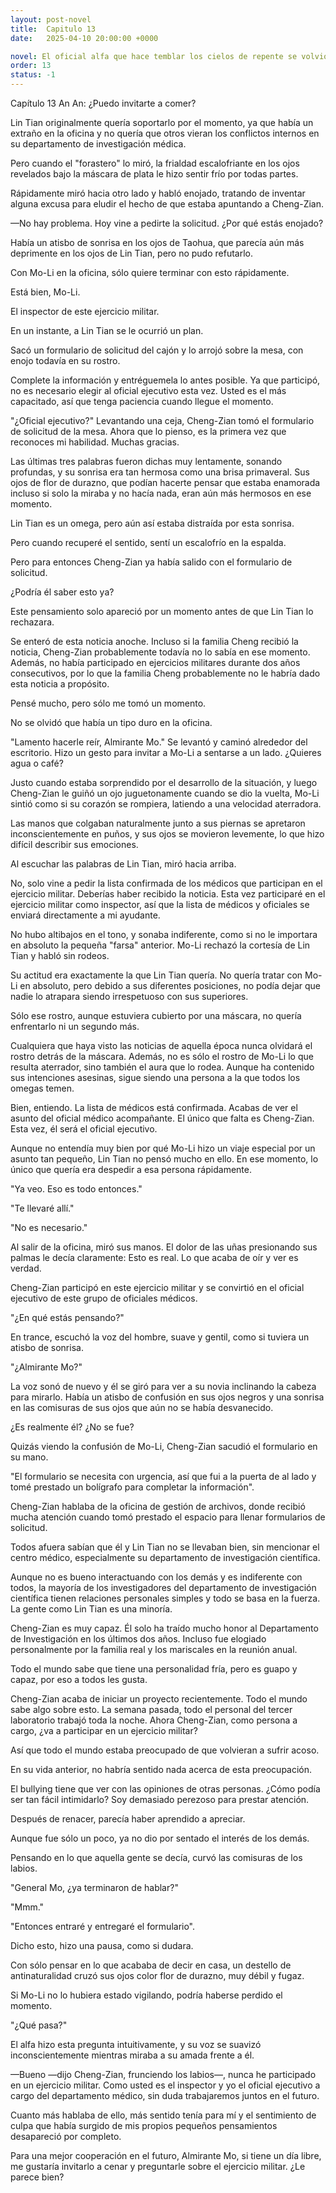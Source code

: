 ```yaml
---
layout: post-novel
title:  Capitulo 13
date:   2025-04-10 20:00:00 +0000

novel: El oficial alfa que hace temblar los cielos de repente se volvió dulce
order: 13
status: -1
---
```


Capítulo 13 An An: ¿Puedo invitarte a comer?

Lin Tian originalmente quería soportarlo por el momento, ya que había un extraño en la oficina y no quería que otros vieran los conflictos internos en su departamento de investigación médica.

Pero cuando el "forastero" lo miró, la frialdad escalofriante en los ojos revelados bajo la máscara de plata le hizo sentir frío por todas partes.

Rápidamente miró hacia otro lado y habló enojado, tratando de inventar alguna excusa para eludir el hecho de que estaba apuntando a Cheng-Zian.

—No hay problema. Hoy vine a pedirte la solicitud. ¿Por qué estás enojado?

Había un atisbo de sonrisa en los ojos de Taohua, que parecía aún más deprimente en los ojos de Lin Tian, pero no pudo refutarlo.

Con Mo-Li en la oficina, sólo quiere terminar con esto rápidamente.

Está bien, Mo-Li.

El inspector de este ejercicio militar.

En un instante, a Lin Tian se le ocurrió un plan.

Sacó un formulario de solicitud del cajón y lo arrojó sobre la mesa, con enojo todavía en su rostro.

Complete la información y entréguemela lo antes posible. Ya que participó, no es necesario elegir al oficial ejecutivo esta vez. Usted es el más capacitado, así que tenga paciencia cuando llegue el momento.

"¿Oficial ejecutivo?" Levantando una ceja, Cheng-Zian tomó el formulario de solicitud de la mesa. Ahora que lo pienso, es la primera vez que reconoces mi habilidad. Muchas gracias.

Las últimas tres palabras fueron dichas muy lentamente, sonando profundas, y su sonrisa era tan hermosa como una brisa primaveral. Sus ojos de flor de durazno, que podían hacerte pensar que estaba enamorada incluso si solo la miraba y no hacía nada, eran aún más hermosos en ese momento.

Lin Tian es un omega, pero aún así estaba distraída por esta sonrisa.

Pero cuando recuperé el sentido, sentí un escalofrío en la espalda.

Pero para entonces Cheng-Zian ya había salido con el formulario de solicitud.

¿Podría él saber esto ya?

Este pensamiento solo apareció por un momento antes de que Lin Tian lo rechazara.

Se enteró de esta noticia anoche. Incluso si la familia Cheng recibió la noticia, Cheng-Zian probablemente todavía no lo sabía en ese momento. Además, no había participado en ejercicios militares durante dos años consecutivos, por lo que la familia Cheng probablemente no le habría dado esta noticia a propósito.

Pensé mucho, pero sólo me tomó un momento.

No se olvidó que había un tipo duro en la oficina.

"Lamento hacerle reír, Almirante Mo." Se levantó y caminó alrededor del escritorio. Hizo un gesto para invitar a Mo-Li a sentarse a un lado. ¿Quieres agua o café?

Justo cuando estaba sorprendido por el desarrollo de la situación, y luego Cheng-Zian le guiñó un ojo juguetonamente cuando se dio la vuelta, Mo-Li sintió como si su corazón se rompiera, latiendo a una velocidad aterradora.

Las manos que colgaban naturalmente junto a sus piernas se apretaron inconscientemente en puños, y sus ojos se movieron levemente, lo que hizo difícil describir sus emociones.

Al escuchar las palabras de Lin Tian, miró hacia arriba.

No, solo vine a pedir la lista confirmada de los médicos que participan en el ejercicio militar. Deberías haber recibido la noticia. Esta vez participaré en el ejercicio militar como inspector, así que la lista de médicos y oficiales se enviará directamente a mi ayudante.

No hubo altibajos en el tono, y sonaba indiferente, como si no le importara en absoluto la pequeña "farsa" anterior. Mo-Li rechazó la cortesía de Lin Tian y habló sin rodeos.

Su actitud era exactamente la que Lin Tian quería. No quería tratar con Mo-Li en absoluto, pero debido a sus diferentes posiciones, no podía dejar que nadie lo atrapara siendo irrespetuoso con sus superiores.

Sólo ese rostro, aunque estuviera cubierto por una máscara, no quería enfrentarlo ni un segundo más.

Cualquiera que haya visto las noticias de aquella época nunca olvidará el rostro detrás de la máscara. Además, no es sólo el rostro de Mo-Li lo que resulta aterrador, sino también el aura que lo rodea. Aunque ha contenido sus intenciones asesinas, sigue siendo una persona a la que todos los omegas temen.

Bien, entiendo. La lista de médicos está confirmada. Acabas de ver el asunto del oficial médico acompañante. El único que falta es Cheng-Zian. Esta vez, él será el oficial ejecutivo.

Aunque no entendía muy bien por qué Mo-Li hizo un viaje especial por un asunto tan pequeño, Lin Tian no pensó mucho en ello. En ese momento, lo único que quería era despedir a esa persona rápidamente.

"Ya veo. Eso es todo entonces."

"Te llevaré allí."

"No es necesario."

Al salir de la oficina, miró sus manos. El dolor de las uñas presionando sus palmas le decía claramente: Esto es real. Lo que acaba de oír y ver es verdad.

Cheng-Zian participó en este ejercicio militar y se convirtió en el oficial ejecutivo de este grupo de oficiales médicos.

"¿En qué estás pensando?"

En trance, escuchó la voz del hombre, suave y gentil, como si tuviera un atisbo de sonrisa.

"¿Almirante Mo?"

La voz sonó de nuevo y él se giró para ver a su novia inclinando la cabeza para mirarlo. Había un atisbo de confusión en sus ojos negros y una sonrisa en las comisuras de sus ojos que aún no se había desvanecido.

¿Es realmente él? ¿No se fue?

Quizás viendo la confusión de Mo-Li, Cheng-Zian sacudió el formulario en su mano.

"El formulario se necesita con urgencia, así que fui a la puerta de al lado y tomé prestado un bolígrafo para completar la información".

Cheng-Zian hablaba de la oficina de gestión de archivos, donde recibió mucha atención cuando tomó prestado el espacio para llenar formularios de solicitud.

Todos afuera sabían que él y Lin Tian no se llevaban bien, sin mencionar el centro médico, especialmente su departamento de investigación científica.

Aunque no es bueno interactuando con los demás y es indiferente con todos, la mayoría de los investigadores del departamento de investigación científica tienen relaciones personales simples y todo se basa en la fuerza. La gente como Lin Tian es una minoría.

Cheng-Zian es muy capaz. Él solo ha traído mucho honor al Departamento de Investigación en los últimos dos años. Incluso fue elogiado personalmente por la familia real y los mariscales en la reunión anual.

Todo el mundo sabe que tiene una personalidad fría, pero es guapo y capaz, por eso a todos les gusta.

Cheng-Zian acaba de iniciar un proyecto recientemente. Todo el mundo sabe algo sobre esto. La semana pasada, todo el personal del tercer laboratorio trabajó toda la noche. Ahora Cheng-Zian, como persona a cargo, ¿va a participar en un ejercicio militar?

Así que todo el mundo estaba preocupado de que volvieran a sufrir acoso.

En su vida anterior, no habría sentido nada acerca de esta preocupación.

El bullying tiene que ver con las opiniones de otras personas. ¿Cómo podía ser tan fácil intimidarlo? Soy demasiado perezoso para prestar atención.

Después de renacer, parecía haber aprendido a apreciar.

Aunque fue sólo un poco, ya no dio por sentado el interés de los demás.

Pensando en lo que aquella gente se decía, curvó las comisuras de los labios.

"General Mo, ¿ya terminaron de hablar?"

"Mmm."

"Entonces entraré y entregaré el formulario".

Dicho esto, hizo una pausa, como si dudara.

Con sólo pensar en lo que acababa de decir en casa, un destello de antinaturalidad cruzó sus ojos color flor de durazno, muy débil y fugaz.

Si Mo-Li no lo hubiera estado vigilando, podría haberse perdido el momento.

"¿Qué pasa?"

El alfa hizo esta pregunta intuitivamente, y su voz se suavizó inconscientemente mientras miraba a su amada frente a él.

—Bueno —dijo Cheng-Zian, frunciendo los labios—, nunca he participado en un ejercicio militar. Como usted es el inspector y yo el oficial ejecutivo a cargo del departamento médico, sin duda trabajaremos juntos en el futuro.

Cuanto más hablaba de ello, más sentido tenía para mí y el sentimiento de culpa que había surgido de mis propios pequeños pensamientos desapareció por completo.

Para una mejor cooperación en el futuro, Almirante Mo, si tiene un día libre, me gustaría invitarlo a cenar y preguntarle sobre el ejercicio militar. ¿Le parece bien?






